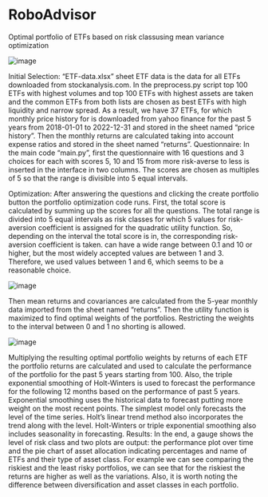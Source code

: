 # RoboAdvisor
Optimal portfolio of ETFs based on risk classusing mean variance optimization

![image](https://github.com/ali-azary/RoboAdvisor/assets/69943289/8161ec57-0c9f-4384-b7d7-308228f0860d)

Initial Selection:
“ETF-data.xlsx” sheet ETF data is the data for all ETFs downloaded from stockanalysis.com.
In the preprocess.py script top 100 ETFs with highest volumes and top 100 ETFs with highest assets are taken and the common ETFs from both lists are chosen as best ETFs with high liquidity and narrow spread. As a result, we have 37 ETFs, for which monthly price history for is downloaded from yahoo finance for the past 5 years from 2018-01-01 to 2022-12-31 and stored in the sheet named “price history”. Then the monthly returns are calculated taking into account expense ratios and stored in the sheet named “returns”.
Questionnaire:
In the main code “main.py”, first the questionnaire with 16 questions and 3 choices for each with scores 5, 10 and 15 from more risk-averse to less is inserted in the interface in two columns. The scores are chosen as multiples of 5 so that the range is divisible into 5 equal intervals.

Optimization:
After answering the questions and clicking the create portfolio button the portfolio optimization code runs. First, the total score is calculated by summing up the scores for all the questions. The total range is divided into 5 equal intervals as risk classes for which 5 values for risk-aversion coefficient   is assigned for the quadratic utility function. So, depending on the interval the total score is in, the corresponding risk-aversion coefficient is taken.   can have a wide range between 0.1 and 10 or higher, but the most widely accepted values are between 1 and 3. Therefore, we used values between 1 and 6, which seems to be a reasonable choice. 
	 
![image](https://github.com/ali-azary/RoboAdvisor/assets/69943289/9df3d273-f28f-47d7-aa04-f1278ad6ec8d)


Then mean returns and covariances are calculated from the 5-year monthly data imported from the sheet named “returns”. Then the utility function is maximized to find optimal weights of the portfolios. Restricting the weights to the interval between 0 and 1 no shorting is allowed. 
	 

![image](https://github.com/ali-azary/RoboAdvisor/assets/69943289/85a94574-d7c5-4267-acd5-a0a2eb3339dd)


Multiplying the resulting optimal portfolio weights by returns of each ETF the portfolio returns are calculated and used to calculate the performance of the portfolio for the past 5 years starting from 100. Also, the triple exponential smoothing of Holt-Winters is used to forecast the performance for the following 12 months based on the performance of past 5 years. Exponential smoothing uses the historical data to forecast putting more weight on the most recent points. The simplest model only forecasts the level of the time series. Holt’s linear trend method also incorporates the trend along with the level. Holt-Winters or triple exponential smoothing also includes seasonality in forecasting.
Results:
In the end, a gauge shows the level of risk class and two plots are output: the performance plot over time and the pie chart of asset allocation indicating percentages and name of ETFs and their type of asset class. For example we can see comparing the riskiest and the least risky portfolios, we can see that for the riskiest the returns are higher as well as the variations. Also, it is worth noting the difference between diversification and asset classes in each portfolio.
 
